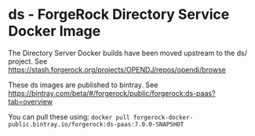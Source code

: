 # ds - ForgeRock Directory Service Docker Image


The Directory Server Docker builds have been moved upstream to the ds/ project. See https://stash.forgerock.org/projects/OPENDJ/repos/opendj/browse 


These ds images are published to bintray. See https://bintray.com/beta/#/forgerock/public/forgerock:ds-paas?tab=overview

You can pull these using: `docker pull forgerock-docker-public.bintray.io/forgerock:ds-paas:7.0.0-SNAPSHOT`

